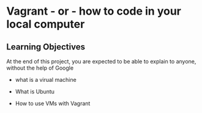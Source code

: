 # Vagrant - or - how to code in your local computer

## Learning Objectives

At the end of this project, you are expected to be able to explain to anyone, without the help of Google

* what is a virual machine 

* What is Ubuntu

* How to use VMs with Vagrant


